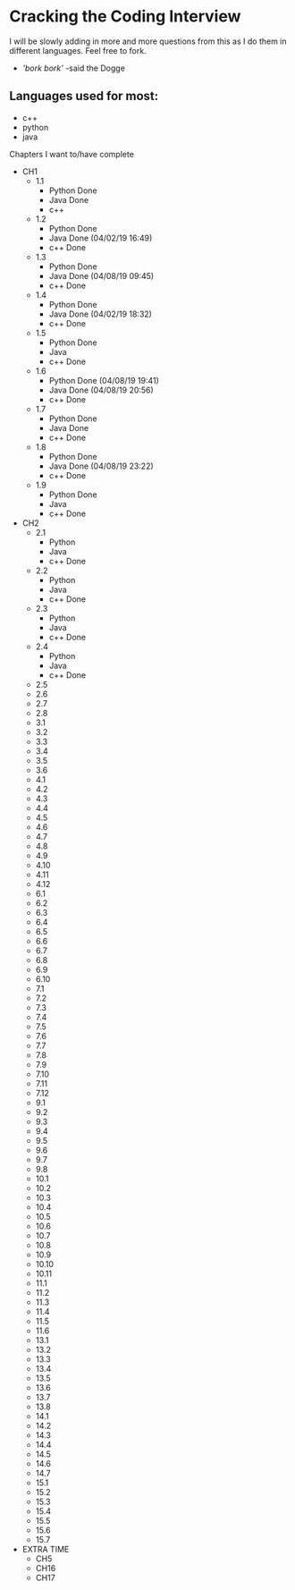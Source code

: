 # Cracking the Coding Interview

I will be slowly adding in more and more questions from this as I do them in different languages. Feel free to fork. 

- *'bork bork'* -said the Dogge

## Languages used for most:

- c++
- python
- java

Chapters I want to/have complete

- CH1
  - 1.1 
    - Python Done
    - Java Done
    - c++
  - 1.2
    - Python Done
    - Java Done (04/02/19 16:49) 
    - c++ Done
  - 1.3
    - Python Done
    - Java Done (04/08/19 09:45)
    - c++ Done
  - 1.4 
    - Python Done
    - Java Done (04/02/19 18:32)
    - c++ Done
  - 1.5
    - Python Done
    - Java
    - c++ Done
  - 1.6
    - Python Done (04/08/19 19:41)
    - Java Done (04/08/19 20:56)
    - c++ Done
  - 1.7
    - Python Done
    - Java Done
    - c++ Done
  - 1.8
    - Python Done
    - Java Done (04/08/19 23:22)
    - c++ Done
  - 1.9
    - Python Done
    - Java
    - c++ Done
- CH2
  - 2.1
    - Python
    - Java
    - c++ Done
  - 2.2
    - Python
    - Java
    - c++ Done
  - 2.3
    - Python
    - Java
    - c++ Done
  - 2.4
    - Python
    - Java
    - c++ Done
  - 2.5
  - 2.6
  - 2.7
  - 2.8
  - 3.1
  - 3.2
  - 3.3
  - 3.4
  - 3.5
  - 3.6
  - 4.1
  - 4.2
  - 4.3
  - 4.4
  - 4.5
  - 4.6
  - 4.7
  - 4.8
  - 4.9
  - 4.10
  - 4.11
  - 4.12
  - 6.1
  - 6.2
  - 6.3
  - 6.4
  - 6.5
  - 6.6
  - 6.7
  - 6.8
  - 6.9
  - 6.10
  - 7.1
  - 7.2
  - 7.3
  - 7.4
  - 7.5
  - 7.6
  - 7.7
  - 7.8
  - 7.9
  - 7.10
  - 7.11
  - 7.12
  - 9.1
  - 9.2
  - 9.3
  - 9.4
  - 9.5
  - 9.6
  - 9.7
  - 9.8
  - 10.1
  - 10.2
  - 10.3
  - 10.4
  - 10.5
  - 10.6
  - 10.7
  - 10.8
  - 10.9
  - 10.10
  - 10.11
  - 11.1
  - 11.2
  - 11.3
  - 11.4
  - 11.5
  - 11.6
  - 13.1
  - 13.2
  - 13.3
  - 13.4
  - 13.5
  - 13.6
  - 13.7
  - 13.8
  - 14.1
  - 14.2
  - 14.3
  - 14.4
  - 14.5
  - 14.6
  - 14.7
  - 15.1
  - 15.2
  - 15.3
  - 15.4
  - 15.5
  - 15.6
  - 15.7
- EXTRA TIME
  - CH5
  - CH16
  - CH17
